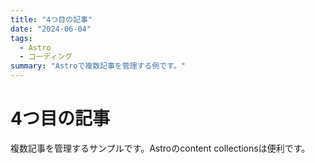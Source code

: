 ```yaml
---
title: "4つ目の記事"
date: "2024-06-04"
tags:
  - Astro
  - コーディング
summary: "Astroで複数記事を管理する例です。"
---
```


# 4つ目の記事

複数記事を管理するサンプルです。Astroのcontent collectionsは便利です。 
